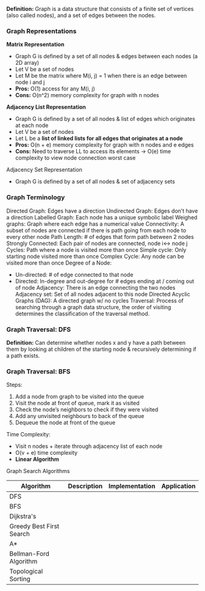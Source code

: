 

**Definition:** Graph is a data structure that consists of a finite set of vertices (also called nodes), and a set of edges between the nodes.

### **Graph Representations**

**Matrix Representation**

- Graph G is defined by a set of all nodes & edges between each nodes (a 2D array)
- Let V be a set of nodes
- Let M be the matrix where M(i, j) = 1 when there is an edge between node i and j
- **Pros:** O(1) access for any M(i, j)
- **Cons:** O(n^2) memory complexity for graph with n nodes

**Adjacency List Representation**

- Graph G is defined by a set of all nodes & list of edges which originates at each node
- Let V be a set of nodes
- Let L be a **list of linked lists for all edges that originates at a node**
- **Pros:** O(n + e) memory complexity for graph with n nodes and e edges
- **Cons:** Need to traverse LL to access its elements → O(e) time complexity to view node connection worst case

Adjacency Set Representation

- Graph G is defined by a set of all nodes & set of adjacency sets

### Graph Terminology

Directed Graph: Edges have a direction
Undirected Graph: Edges don’t have a direction
Labelled Graph: Each node has a unique symbolic label
Weighed graphs: Graph where each edge has a numerical value
Connectivity: A subset of nodes are connected if there is path going from each node to every other node
Path Length: # of edges that form path between 2 nodes
Strongly Connected: Each pair of nodes are connected, node i↔ node j
Cycles: Path where a node is visited more than once
Simple cycle: Only starting node visited more than once
Complex Cycle: Any node can be visited more than once
Degree of a Node:
- Un-directed: # of edge connected to that node
- Directed: In-degree and out-degree for # edges ending at / coming out of node
Adjacency: There is an edge connecting the two nodes
Adjacency set: Set of all nodes adjacent to this node
Directed Acyclic Graphs (DAG): A directed graph w/ no cycles
Traversal: Process of searching through a graph data structure, the order of visiting determines the classification of the traversal method.

### **Graph Traversal: DFS**

**Definition:** Can determine whether nodes x and y have a path between them by looking at children of the starting node & recursively determining if a path exists.

### **Graph Traversal: BFS**

Steps:

1. Add a node from graph to be visited into the queue
2. Visit the node at front of queue, mark it as visited
3. Check the node’s neighbors to check if they were visited
4. Add any unvisited neighbours to back of the queue
5. Dequeue the node at front of the queue

Time Complexity:

- Visit n nodes + iterate through adjacency list of each node
- O(v + e) time complexity
- **Linear Algorithm**


Graph Search Algorithms

| Algorithm                | Description | Implementation | Application |
| ------------------------ | ----------- | -------------- | ----------- |
| DFS                      |             |                |             |
| BFS                      |             |                |             |
| Dijkstra's               |             |                |             |
| Greedy Best First Search |             |                |             |
| A*                       |             |                |             |
| Bellman-Ford Algorithm   |             |                |             |
| Topological Sorting      |             |                |             |
	